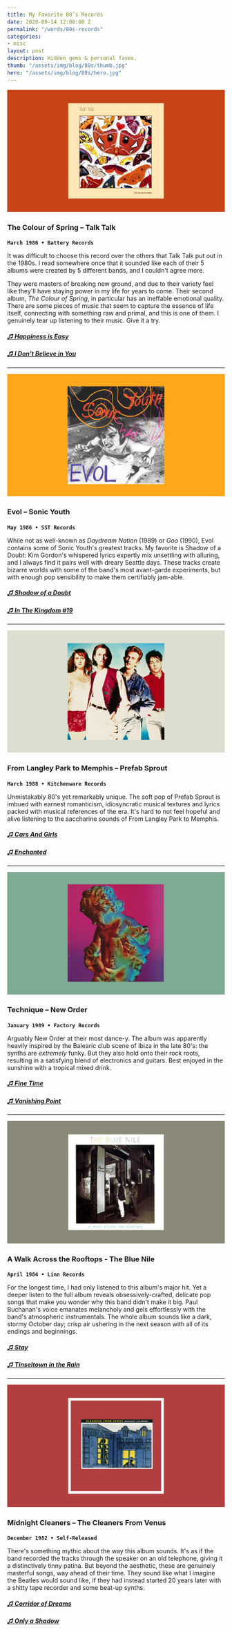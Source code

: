 ```yaml
---
title: My Favorite 80’s Records
date: 2020-09-14 12:00:00 Z
permalink: "/words/80s-records"
categories:
- misc
layout: post
description: Hidden gems & personal faves.
thumb: "/assets/img/blog/80s/thumb.jpg"
hero: "/assets/img/blog/80s/hero.jpg"
---
```


![The Colour of Spring – Talk Talk](/assets/img/blog/80s/spring.jpg)
### The Colour of Spring – Talk Talk
<code><b>March 1986 • Battery Records</b></code>

It was difficult to choose this record over the others that Talk Talk put out in the 1980s. I read somewhere once that it sounded like each of their 5 albums were created by 5 different bands, and I couldn't agree more.

They were masters of breaking new ground, and due to their variety feel like they'll have staying power in my life for years to come. Their second album, *The Colour of Spring*, in particular has an ineffable emotional quality. There are some pieces of music that seem to capture the essence of life itself, connecting with something raw and primal, and this is one of them. I genuinely tear up listening to their music. Give it a try.

##### [♫ Happiness is Easy](https://www.youtube.com/watch?v=gl4lvJmvqQU)
##### [♫ I Don't Believe in You](https://www.youtube.com/watch?v=o8canrG0YfY)

---

![Evol - Sonic Youth](/assets/img/blog/80s/evol.jpg)
### Evol – Sonic Youth
<code><b>May 1986 • SST Records</b></code>

While not as well-known as *Daydream Nation* (1989) or *Goo* (1990), Evol contains some of Sonic Youth's greatest tracks. My favorite is Shadow of a Doubt: Kim Gordon's whispered lyrics expertly mix unsettling with alluring, and I always find it pairs well with dreary Seattle days. These tracks create bizarre worlds with some of the band's most avant-garde experiments, but with enough pop sensibility to make them certifiably jam-able.

##### [♫ Shadow of a Doubt](https://www.youtube.com/watch?v=tFNnvQLvs7I)
##### [♫ In The Kingdom #19](https://www.youtube.com/watch?v=vLKuLjmlgmU)


---


![From Langley Park to Memphis](/assets/img/blog/80s/langley.jpg)
### From Langley Park to Memphis – Prefab Sprout
<code><b>March 1988 • Kitchenware Records</b></code>

Unmistakably 80's yet remarkably unique. The soft pop of Prefab Sprout is imbued with earnest romanticism, idiosyncratic musical textures and lyrics packed with musical references of the era. It's hard to not feel hopeful and alive listening to the saccharine sounds of From Langley Park to Memphis.

##### [♫ Cars And Girls](https://www.youtube.com/watch?v=jEJdfDD4dVg)
##### [♫ Enchanted](https://www.youtube.com/watch?v=TqOhT1s81PQ)


---

![Technique - New Order](/assets/img/blog/80s/technique.jpg)
### Technique – New Order
<code><b>January 1989 • Factory Records</b></code>

Arguably New Order at their most dance-y. The album was apparently heavily inspired by the Balearic club scene of Ibiza in the late 80's: the synths are <em>extremely</em> funky. But they also hold onto their rock roots, resulting in a satisfying blend of electronics and guitars. Best enjoyed in the sunshine with a tropical mixed drink.

##### [♫ Fine Time](https://www.youtube.com/watch?v=QBziNQAm85U)
##### [♫ Vanishing Point](https://www.youtube.com/watch?v=kHrAjj4s0CU)


---

![A Walk Across the Rooftops - The Blue Nile](/assets/img/blog/80s/walk.jpg)
### A Walk Across the Rooftops - The Blue Nile
<code><b>April 1984 • Linn Records</b></code>

For the longest time, I had only listened to this album's major hit. Yet a deeper listen to the full album reveals obsessively-crafted, delicate pop songs that make you wonder why this band didn't make it big. Paul Buchanan's voice emanates melancholy and gels effortlessly with the band's atmospheric instrumentals. The whole album sounds like a dark, stormy October day; crisp air ushering in the next season with all of its endings and beginnings.

##### [♫ Stay](https://www.youtube.com/watch?v=yDGR8R5e0Qs)
##### [♫ Tinseltown in the Rain](https://www.youtube.com/watch?v=2q5CGLHJ-54)


---

![Midnight Cleaners – The Cleaners From Venus](/assets/img/blog/80s/venus.jpg)
### Midnight Cleaners – The Cleaners From Venus
<code><b>December 1982 • Self-Released</b></code>

There's something mythic about the way this album sounds. It's as if the band recorded the tracks through the speaker on an old telephone, giving it a distinctively tinny patina. But beyond the aesthetic, these are genuinely masterful songs, way ahead of their time. They sound like what I imagine the Beatles would sound like, if they had instead started 20 years later with a shitty tape recorder and some beat-up synths.  

##### [♫ Corridor of Dreams](https://www.youtube.com/watch?v=Yqh-WPtmWMo)
##### [♫ Only a Shadow](https://www.youtube.com/watch?v=PSNI_alOcV0)
